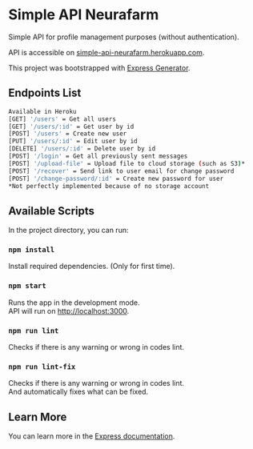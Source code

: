 # Simple API Neurafarm

Simple API for profile management purposes (without authentication).<br />

API is accessible on [simple-api-neurafarm.herokuapp.com](https://simple-api-neurafarm.herokuapp.com).<br />

This project was bootstrapped with [Express Generator](https://expressjs.com/en/starter/generator.html).

## Endpoints List

``` bash
Available in Heroku
[GET] '/users' = Get all users
[GET] '/users/:id' = Get user by id
[POST] '/users' = Create new user
[PUT] '/users/:id' = Edit user by id
[DELETE] '/users/:id' = Delete user by id
[POST] '/login' = Get all previously sent messages
[POST] '/upload-file' = Upload file to cloud storage (such as S3)*
[POST] '/recover' = Send link to user email for change password
[POST] '/change-password/:id' = Create new password for user
*Not perfectly implemented because of no storage account
```

## Available Scripts

In the project directory, you can run:

### `npm install`

Install required dependencies. (Only for first time).

### `npm start`

Runs the app in the development mode.<br />
API will run on [http://localhost:3000](http://localhost:3000).

### `npm run lint`

Checks if there is any warning or wrong in codes lint.

### `npm run lint-fix`

Checks if there is any warning or wrong in codes lint.<br />
And automatically fixes what can be fixed.

## Learn More

You can learn more in the [Express documentation](https://expressjs.com/).